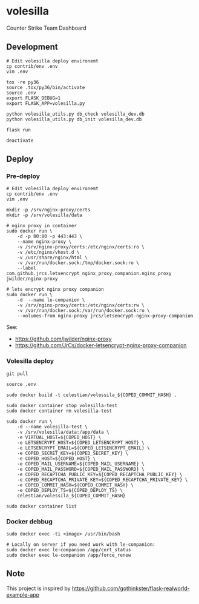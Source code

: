 volesilla
=========

Counter Strike Team Dashboard

Development
-----------

    # Edit volesilla deploy environemt
    cp contrib/env .env
    vim .env

    tox -re py36
    source .tox/py36/bin/activate
    source .env
    export FLASK_DEBUG=1
    export FLASK_APP=volesilla.py

    python volesilla_utils.py db_check volesilla_dev.db
    python volesilla_utils.py db_init volesilla_dev.db

    flask run

    deactivate

Deploy
------

### Pre-deploy

    # Edit volesilla deploy environemt
    cp contrib/env .env
    vim .env

    mkdir -p /srv/nginx-proxy/certs
    mkdir -p /srv/volesilla/data

    # nginx proxy in container
    sudo docker run \
        -d -p 80:80 -p 443:443 \
        --name nginx-proxy \
        -v /srv/nginx-proxy/certs:/etc/nginx/certs:ro \
        -v /etc/nginx/vhost.d \
        -v /usr/share/nginx/html \
        -v /var/run/docker.sock:/tmp/docker.sock:ro \
        --label com.github.jrcs.letsencrypt_nginx_proxy_companion.nginx_proxy jwilder/nginx-proxy

    # lets encrypt nginx proxy companion
    sudo docker run \
        -d  --name le-companion \
        -v /srv/nginx-proxy/certs:/etc/nginx/certs:rw \
        -v /var/run/docker.sock:/var/run/docker.sock:ro \
        --volumes-from nginx-proxy jrcs/letsencrypt-nginx-proxy-companion

See:

-   <https://github.com/jwilder/nginx-proxy>
-   <https://github.com/JrCs/docker-letsencrypt-nginx-proxy-companion>

### Volesilla deploy

    git pull

    source .env

    sudo docker build -t celestian/volessila_${COPED_COMMIT_HASH} .

    sudo docker container stop volesilla-test
    sudo docker container rm volesilla-test

    sudo docker run \
        -d --name volesilla-test \
        -v /srv/volesilla/data:/app/data \
        -e VIRTUAL_HOST=${COPED_HOST} \
        -e LETSENCRYPT_HOST=${COPED_LETSENCRYPT_HOST} \
        -e LETSENCRYPT_EMAIL=${COPED_LETSENCRYPT_EMAIL} \
        -e COPED_SECRET_KEY=${COPED_SECRET_KEY} \
        -e COPED_HOST=${COPED_HOST} \
        -e COPED_MAIL_USERNAME=${COPED_MAIL_USERNAME} \
        -e COPED_MAIL_PASSWORD=${COPED_MAIL_PASSWORD} \
        -e COPED_RECAPTCHA_PUBLIC_KEY=${COPED_RECAPTCHA_PUBLIC_KEY} \
        -e COPED_RECAPTCHA_PRIVATE_KEY=${COPED_RECAPTCHA_PRIVATE_KEY} \
        -e COPED_COMMIT_HASH=${COPED_COMMIT_HASH} \
        -e COPED_DEPLOY_TS=${COPED_DEPLOY_TS} \
        celestian/volessila_${COPED_COMMIT_HASH}

    sudo docker container list

### Docker debbug

    sudo docker exec -ti <image> /usr/bin/bash

    # Locally on server if you need work with le-companion:
    sudo docker exec le-companion /app/cert_status
    sudo docker exec le-companion /app/force_renew

Note
----

This project is inspired by <https://github.com/gothinkster/flask-realworld-example-app>
